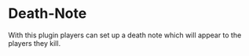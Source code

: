 # Death-Note
With this plugin players can set up a death note which will appear to the players they kill.

